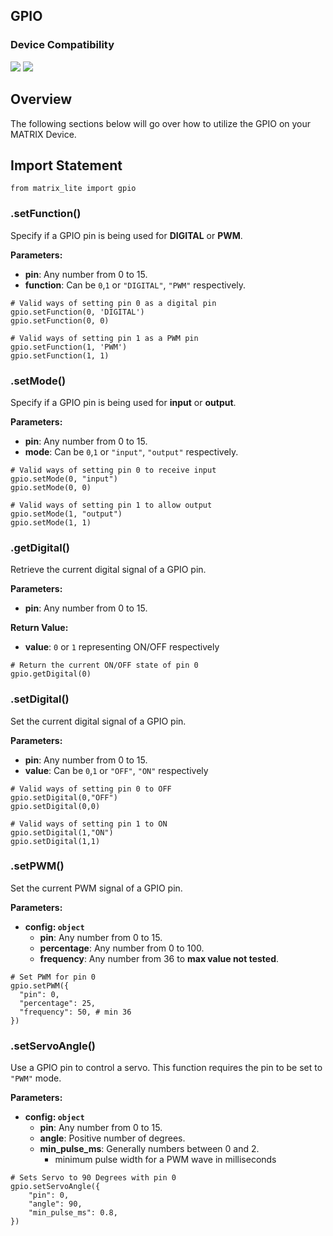 <h2 style="padding-top:0">GPIO</h2>

### Device Compatibility
<img class="creator-compatibility-icon" src="../../../img/creator-icon.svg">
<img class="creator-compatibility-icon" src="../../../img/voice-icon.svg">

## Overview
The following sections below will go over how to utilize the GPIO on your MATRIX Device.

## Import Statement
```language-js
from matrix_lite import gpio
```

### .setFunction()
Specify if a GPIO pin is being used for **DIGITAL** or **PWM**.

**Parameters:**

- **pin**: Any number from 0 to 15.
- **function**: Can be `0`,`1` or `"DIGITAL"`, `"PWM"` respectively.

```language-python
# Valid ways of setting pin 0 as a digital pin
gpio.setFunction(0, 'DIGITAL')
gpio.setFunction(0, 0)

# Valid ways of setting pin 1 as a PWM pin
gpio.setFunction(1, 'PWM')
gpio.setFunction(1, 1)
```

### .setMode()
Specify if a GPIO pin is being used for **input** or **output**.

**Parameters:**

- **pin**: Any number from 0 to 15.
- **mode**: Can be `0`,`1` or `"input"`, `"output"` respectively.
```language-python
# Valid ways of setting pin 0 to receive input
gpio.setMode(0, "input")
gpio.setMode(0, 0)

# Valid ways of setting pin 1 to allow output
gpio.setMode(1, "output")
gpio.setMode(1, 1)
```

### .getDigital()
Retrieve the current digital signal of a GPIO pin.

**Parameters:**

- **pin**: Any number from 0 to 15.

**Return Value:**

- **value**: `0` or `1` representing ON/OFF respectively

```language-python
# Return the current ON/OFF state of pin 0
gpio.getDigital(0)
```

### .setDigital()
Set the current digital signal of a GPIO pin.

**Parameters:**

- **pin**: Any number from 0 to 15.
- **value**: Can be `0`,`1` or `"OFF"`, `"ON"` respectively

```language-python
# Valid ways of setting pin 0 to OFF
gpio.setDigital(0,"OFF")
gpio.setDigital(0,0)

# Valid ways of setting pin 1 to ON
gpio.setDigital(1,"ON")
gpio.setDigital(1,1)
```

### .setPWM()
Set the current PWM signal of a GPIO pin.

**Parameters:**

* **config: `object`**
    * **pin**: Any number from 0 to 15.
    * **percentage**: Any number from 0 to 100.
    * **frequency**: Any number from 36 to **max value not tested**.
```language-python
# Set PWM for pin 0
gpio.setPWM({
  "pin": 0,
  "percentage": 25,
  "frequency": 50, # min 36
})
```

### .setServoAngle()
Use a GPIO pin to control a servo. This function requires the pin to be set to `"PWM"` mode.

**Parameters:**

* **config: `object`**
    * **pin**: Any number from 0 to 15.
    * **angle**: Positive number of degrees.
    * **min_pulse_ms**: Generally numbers between 0 and 2.
        * minimum pulse width for a PWM wave in milliseconds
```language-python
# Sets Servo to 90 Degrees with pin 0
gpio.setServoAngle({
    "pin": 0,
    "angle": 90,
    "min_pulse_ms": 0.8,
})
```
